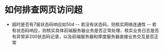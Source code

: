 # 如何排查网页访问超
- 超时是否有7层状态码响应如504
-- 若没有状态码，则核实网络连通性
-- 若有状态码响应，则核实具体前端服务器业务是否正常处理，核实业务日志是否有异常非200状态码记录，以及前端服务器和厚度服务器直接业务交互是否正常